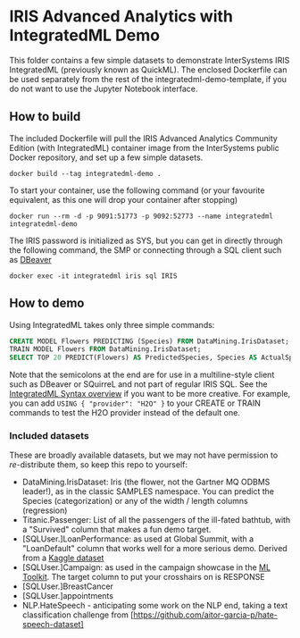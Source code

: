 # IRIS Advanced Analytics with IntegratedML Demo 

This folder contains a few simple datasets to demonstrate InterSystems IRIS IntegratedML (previously known as QuickML). The enclosed Dockerfile can be used separately from the rest of the integratedml-demo-template, if you do not want to use the Jupyter Notebook interface.

## How to build

The included Dockerfile will pull the IRIS Advanced Analytics Community Edition (with IntegratedML) container image from the InterSystems public Docker repository, and set up a few simple datasets.

```
docker build --tag integratedml-demo .
```

To start your container, use the following command (or your favourite equivalent, as this one will drop your container after stopping)

```
docker run --rm -d -p 9091:51773 -p 9092:52773 --name integratedml integratedml-demo
```

The IRIS password is initialized as SYS, but you can get in directly through the following command, the SMP or connecting through a SQL client such as [DBeaver](https://dbeaver.io/)

```
docker exec -it integratedml iris sql IRIS
```

## How to demo

Using IntegratedML takes only three simple commands:

```sql
CREATE MODEL Flowers PREDICTING (Species) FROM DataMining.IrisDataset;
TRAIN MODEL Flowers FROM DataMining.IrisDataset;
SELECT TOP 20 PREDICT(Flowers) AS PredictedSpecies, Species AS ActualSpecies FROM DataMining.IrisDataset;
```

Note that the semicolons at the end are for use in a multiline-style client such as DBeaver or SQuirreL and not part of regular IRIS SQL. See the [IntegratedML Syntax overview](https://usconfluence.iscinternal.com/display/TBD/IntegratedML+Syntax) if you want to be more creative. For example, you can add ```USING { "provider": "H2O" }``` to your CREATE or TRAIN commands to test the H2O provider instead of the default one.

### Included datasets

These are broadly available datasets, but we may not have permission to _re_-distribute them, so keep this repo to yourself:
- DataMining.IrisDataset: Iris (the flower, not the Gartner MQ ODBMS leader!), as in the classic SAMPLES namespace. You can predict the Species (categorization) or any of the width / length columns (regression)
- Titanic.Passenger: List of all the passengers of the ill-fated bathtub, with a "Survived" column that makes a fun demo target.
- \[SQLUser.\]LoanPerformance: as used at Global Summit, with a "LoanDefault" column that works well for a more serious demo. Derived from a [Kaggle dataset](https://www.kaggle.com/avikpaul4u/vehicle-loan-default-prediction)
- \[SQLUser.\]Campaign: as used in the campaign showcase in the [ML Toolkit](https://github.com/intersystems/MLToolkit). The target column to put your crosshairs on is RESPONSE
- \[SQLUser.\]BreastCancer
- \[SQLUser.\]appointments
- NLP.HateSpeech - anticipating some work on the NLP end, taking a text classification challenge from [https://github.com/aitor-garcia-p/hate-speech-dataset]
